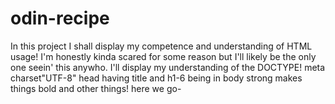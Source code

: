 # odin-recipe
In this project I shall display my competence and understanding of HTML usage! I'm honestly kinda scared for some reason but I'll likely be the only one seein' this anywho. I'll display my understanding of the DOCTYPE! meta charset"UTF-8" head having title and h1-6 being in body strong makes things bold and other things! here we go-